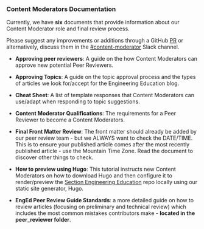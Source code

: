 ### Content Moderators Documentation
Currently, we have **six** documents that provide information about our Content Moderator role and final review process.

Please suggest any improvements or additions through a GitHub [PR](https://github.com/section-engineering-education/engineering-education/compare) or alternatively, discuss them in the [#content-moderator](https://sectionio-community.slack.com/archives/C024LB2F09K) Slack channel.

- **Approving peer reviewers**: A guide on the how Content Moderators can approve new potential Peer Reviewers.

- **Approving Topics**: A guide on the topic approval process and the types of articles we look for/accept for the Engineering Education blog.

- **Cheat Sheet**: A list of template responses that Content Moderators can use/adapt when responding to topic suggestions.

- **Content Moderator Qualifications**: The requirements for a Peer Reviewer to become a Content Moderators.

- **Final Front Matter Review**: The front matter should already be added by our peer review team - but we ALWAYS want to check the DATE/TIME. This is to ensure your published article comes after the most recently published article - use the Mountain Time Zone. Read the document to discover other things to check.

- **How to preview using Hugo**: This tutorial instructs new Content Moderators on how to download Hugo and then configure it to render/preview the [Section Engineering Education](https://github.com/section-engineering-education/engineering-education) repo locally using our static site generator, Hugo.

- **EngEd Peer Review Guide Standards**: a more detailed guide on how to review articles (focusing on preliminary and technical review) which includes the most common mistakes contributors make - **located in the peer_reviewer folder**.
